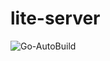 # lite-server
![Go-AutoBuild](https://github.com/bimwook/lite-server/workflows/Go-AutoBuild/badge.svg)
